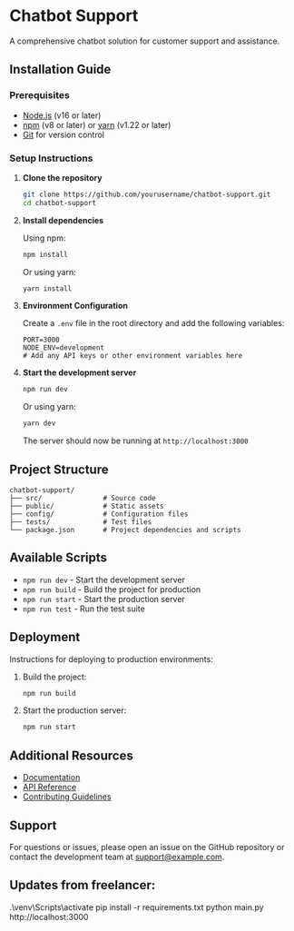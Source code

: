 # Chatbot Support

A comprehensive chatbot solution for customer support and assistance.

## Installation Guide

### Prerequisites

- [Node.js](https://nodejs.org/) (v16 or later)
- [npm](https://www.npmjs.com/) (v8 or later) or [yarn](https://yarnpkg.com/) (v1.22 or later)
- [Git](https://git-scm.com/) for version control

### Setup Instructions

1. **Clone the repository**

   ```bash
   git clone https://github.com/yourusername/chatbot-support.git
   cd chatbot-support
   ```

2. **Install dependencies**

   Using npm:
   ```bash
   npm install
   ```

   Or using yarn:
   ```bash
   yarn install
   ```

3. **Environment Configuration**

   Create a `.env` file in the root directory and add the following variables:
   ```
   PORT=3000
   NODE_ENV=development
   # Add any API keys or other environment variables here
   ```

4. **Start the development server**

   ```bash
   npm run dev
   ```
   
   Or using yarn:
   ```bash
   yarn dev
   ```

   The server should now be running at `http://localhost:3000`

## Project Structure

```
chatbot-support/
├── src/               # Source code
├── public/            # Static assets
├── config/            # Configuration files
├── tests/             # Test files
└── package.json       # Project dependencies and scripts
```

## Available Scripts

- `npm run dev` - Start the development server
- `npm run build` - Build the project for production
- `npm run start` - Start the production server
- `npm run test` - Run the test suite

## Deployment

Instructions for deploying to production environments:

1. Build the project:
   ```bash
   npm run build
   ```

2. Start the production server:
   ```bash
   npm run start
   ```

## Additional Resources

- [Documentation](https://example.com/docs)
- [API Reference](https://example.com/api)
- [Contributing Guidelines](https://example.com/contributing)

## Support

For questions or issues, please open an issue on the GitHub repository or contact the development team at support@example.com.

## Updates from freelancer:
.\venv\Scripts\activate
pip install -r requirements.txt
python main.py
http://localhost:3000
